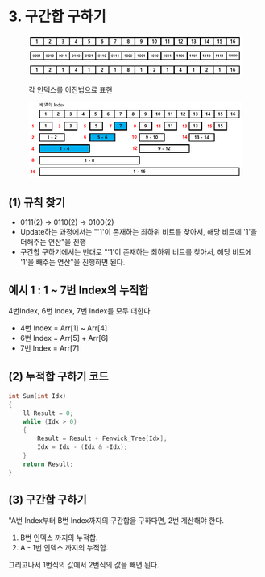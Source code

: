 # 3. 구간합 구하기

<figure><img src="../../../.gitbook/assets/image (10) (2).png" alt=""><figcaption><p>각 인덱스를 이진법으료 표현</p></figcaption></figure>

<figure><img src="../../../.gitbook/assets/image (2) (6).png" alt=""><figcaption></figcaption></figure>

## (1) 규칙 찾기

* 0111(2) → 0110(2) → 0100(2)
* Update하는 과정에서는 "'1'이 존재하는 최하위 비트를 찾아서, 해당 비트에 '1'을 더해주는 연산"을 진행
* 구간합 구하기에서는 반대로 "'1'이 존재하는 최하위 비트를 찾아서, 해당 비트에 '1'을 빼주는 연산"을 진행하면 된다.

## 예시 1 : 1 \~ 7번 Index의 누적합

4번Index, 6번 Index, 7번 Index를 모두 더한다.

* 4번 Index = Arr\[1] \~ Arr\[4]
* 6번 Index = Arr\[5] + Arr\[6]
* 7번 Index = Arr\[7]

## (2) 누적합 구하기 코드

```cpp
int Sum(int Idx)
{
    ll Result = 0;
    while (Idx > 0)
    {
        Result = Result + Fenwick_Tree[Idx];
        Idx = Idx - (Idx & -Idx);
    }
    return Result;
}

```

## (3) 구간합 구하기

&#x20; "A번 Index부터 B번 Index까지의 구간합을 구하다면, 2번 계산해야 한다.

1. B번 인덱스 까지의 누적합.
2. A - 1번 인덱스 까지의 누적합.

그리고나서 1번식의 값에서 2번식의 값을 빼면 된다.


